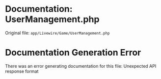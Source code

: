# Documentation: UserManagement.php

Original file: `app/Livewire/Game/UserManagement.php`

# Documentation Generation Error

There was an error generating documentation for this file: Unexpected API response format